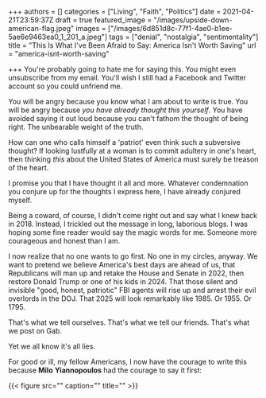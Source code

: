+++
authors = []
categories = ["Living", "Faith", "Politics"]
date = 2021-04-21T23:59:37Z
draft = true
featured_image = "/images/upside-down-american-flag.jpeg"
images = ["/images/6d851d8c-77f1-4ae0-b1ee-5ae6e9463ea0_1_201_a.jpeg"]
tags = ["denial", "nostalgia", "sentimentality"]
title = "This Is What I've Been Afraid to Say: America Isn't Worth Saving"
url = "america-isnt-worth-saving"

+++
You're probably going to hate me for saying this. You might even unsubscribe from my email. You'll wish I still had a Facebook and Twitter account so you could unfriend me. 

You will be angry because you know what I am about to write is true. You will be angry because _you have already thought this yourself_. You have avoided saying it out loud because you can't fathom the thought of being right. The unbearable weight of the truth. 

How can one who calls himself a 'patriot' even think such a subversive thought? If looking lustfully at a woman is to commit adultery in one's heart, then thinking _this_ about the United States of America must surely be treason of the heart.

I promise you that I have thought it all and more. Whatever condemnation you conjure up for the thoughts I express here, I have already conjured myself. 

Being a coward, of course, I didn't come right out and say what I knew back in 2018. Instead, I trickled out the message in long, laborious blogs. I was hoping some fine reader would say the magic words for me. Someone more courageous and honest than I am. 

I now realize that no one wants to go first. No one in my circles, anyway. We want to pretend we believe America's best days are ahead of us, that Republicans will man up and retake the House and Senate in 2022, then restore Donald Trump or one of his kids in 2024. That those silent and invisible "good, honest, patriotic" FBI agents will rise up and arrest their evil overlords in the DOJ. That 2025 will look remarkably like 1985. Or 1955. Or 1795. 

That's what we tell ourselves. That's what we tell our friends. That's what we post on Gab. 

Yet we all know it's all lies. 

For good or ill, my fellow Americans, I now have the courage to write this because **Milo** **Yiannopoulos** had the courage to say it first:

{{< figure src="" caption="" title="" >}}
